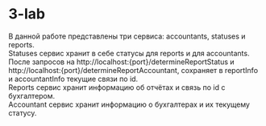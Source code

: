 # 3-lab
В данной работе представлены три сервиса: accountants, statuses и reports.
<br />
Statuses сервис хранит в себе статусы для reports и для accountants. 
<br />
После запросов на http://localhost:{port}/determineReportStatus и http://localhost:{port}/determineReportAccountant, сохраняет в reportInfo и accountantInfo текущие связи по id.
<br />
Reports сервис хранит информацию об отчётах и связь по id c бухгалтером.
<br />
Accountant сервис хранит информацию о бухгалтерах и их текущему статусу.

